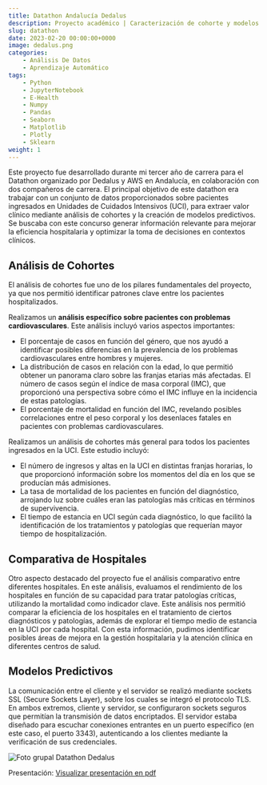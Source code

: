 ```yaml
---
title: Datathon Andalucía Dedalus
description: Proyecto académico | Caracterización de cohorte y modelos predictivos L para inferir conocimiento a partir de datos registrados en estancias de pacientes en UCI.
slug: datathon
date: 2023-02-20 00:00:00+0000
image: dedalus.png
categories:
    - Análisis De Datos
    - Aprendizaje Automático
tags:
    - Python
    - JupyterNotebook
    - E-Health
    - Numpy
    - Pandas
    - Seaborn
    - Matplotlib
    - Plotly
    - Sklearn
weight: 1
---
```


Este proyecto fue desarrollado durante mi tercer año de carrera para el Datathon organizado por Dedalus y AWS en Andalucía, en colaboración con dos compañeros de carrera. El principal objetivo de este datathon era trabajar con un conjunto de datos proporcionados sobre pacientes ingresados en Unidades de Cuidados Intensivos (UCI), para extraer valor clínico mediante análisis de cohortes y la creación de modelos predictivos. Se buscaba con este concurso generar información relevante para mejorar la eficiencia hospitalaria y optimizar la toma de decisiones en contextos clínicos.

## Análisis de Cohortes
El análisis de cohortes fue uno de los pilares fundamentales del proyecto, ya que nos permitió identificar patrones clave entre los pacientes hospitalizados.

Realizamos un **análisis específico sobre pacientes con problemas cardiovasculares**. Este análisis incluyó varios aspectos importantes:

- El porcentaje de casos en función del género, que nos ayudó a identificar posibles diferencias en la prevalencia de los problemas cardiovasculares entre hombres y mujeres.
- La distribución de casos en relación con la edad, lo que permitió obtener un panorama claro sobre las franjas etarias más afectadas.
El número de casos según el índice de masa corporal (IMC), que proporcionó una perspectiva sobre cómo el IMC influye en la incidencia de estas patologías.
- El porcentaje de mortalidad en función del IMC, revelando posibles correlaciones entre el peso corporal y los desenlaces fatales en pacientes con problemas cardiovasculares.

Realizamos un análisis de cohortes más general para todos los pacientes ingresados en la UCI. Este estudio incluyó:

- El número de ingresos y altas en la UCI en distintas franjas horarias, lo que proporcionó información sobre los momentos del día en los que se producían más admisiones.
- La tasa de mortalidad de los pacientes en función del diagnóstico, arrojando luz sobre cuáles eran las patologías más críticas en términos de supervivencia.
- El tiempo de estancia en UCI según cada diagnóstico, lo que facilitó la identificación de los tratamientos y patologías que requerían mayor tiempo de hospitalización.

## Comparativa de Hospitales
Otro aspecto destacado del proyecto fue el análisis comparativo entre diferentes hospitales. En este análisis, evaluamos el rendimiento de los hospitales en función de su capacidad para tratar patologías críticas, utilizando la mortalidad como indicador clave. Este análisis nos permitió comparar la eficiencia de los hospitales en el tratamiento de ciertos diagnósticos y patologías, además de explorar el tiempo medio de estancia en la UCI por cada hospital. Con esta información, pudimos identificar posibles áreas de mejora en la gestión hospitalaria y la atención clínica en diferentes centros de salud.

## Modelos Predictivos
La comunicación entre el cliente y el servidor se realizó mediante sockets SSL (Secure Sockets Layer), sobre los cuales se integró el protocolo TLS. En ambos extremos, cliente y servidor, se configuraron sockets seguros que permitían la transmisión de datos encriptados. El servidor estaba diseñado para escuchar conexiones entrantes en un puerto específico (en este caso, el puerto 3343), autenticando a los clientes mediante la verificación de sus credenciales.

![Foto grupal Datathon Dedalus](dedalus.jpeg)

Presentación: [Visualizar presentación en pdf](/ATENAS_Datathon_Dedalus.pdf)